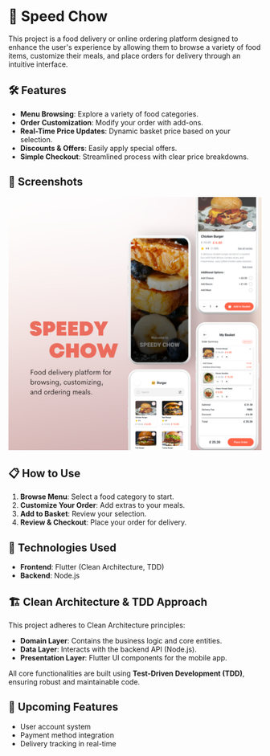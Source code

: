 # 🍔 Speed Chow

This project is a food delivery or online ordering platform designed to enhance the user's experience by allowing them to browse a variety of food items, customize their meals, and place orders for delivery through an intuitive interface.
## 🛠 Features

- **Menu Browsing**: Explore a variety of food categories.
- **Order Customization**: Modify your order with add-ons.
- **Real-Time Price Updates**: Dynamic basket price based on your selection.
- **Discounts & Offers**: Easily apply special offers.
- **Simple Checkout**: Streamlined process with clear price breakdowns.

## 📱 Screenshots

![Screenshot](lib\assets\images\screenshot.png)


## 📋 How to Use

1. **Browse Menu**: Select a food category to start.
2. **Customize Your Order**: Add extras to your meals.
3. **Add to Basket**: Review your selection.
4. **Review & Checkout**: Place your order for delivery.

## 🚀 Technologies Used

- **Frontend**: Flutter (Clean Architecture, TDD)
- **Backend**: Node.js

## 🏗️ Clean Architecture & TDD Approach

This project adheres to Clean Architecture principles:
- **Domain Layer**: Contains the business logic and core entities.
- **Data Layer**: Interacts with the backend API (Node.js).
- **Presentation Layer**: Flutter UI components for the mobile app.

All core functionalities are built using **Test-Driven Development (TDD)**, ensuring robust and maintainable code.

## 🌟 Upcoming Features

- User account system
- Payment method integration
- Delivery tracking in real-time
